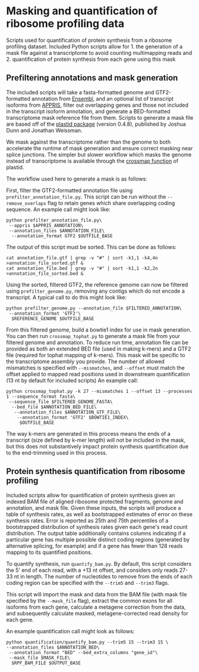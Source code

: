 # Masking and quantification of ribosome profiling data

Scripts used for quantification of protein synthesis from a ribosome profiling dataset.
Included Python scripts allow for 1. the generation of a mask file against a transcriptome to avoid counting multimapping reads and 2. quantification of protein synthesis from each gene using this mask

## Prefiltering annotations and mask generation

The included scripts will take a fasta-formatted genome and GTF2-formatted annotation from [Ensembl](https://useast.ensembl.org/info/data/ftp/index.html), and an optional list of transcript isoforms from [APPRIS](http://apprisws.bioinfo.cnio.es/pub/), filter out overlapping genes and those not included in the transcript isoform annotation, and generate a BED-formatted transcriptome mask reference file from them. Scripts to generate a mask file are based off of the [plastid package](https://plastid.readthedocs.io/en/latest/index.html) (version 0.4.8), published by Joshua Dunn and Jonathan Weissman. 

We mask against the transcriptome rather than the genome to both accelerate the runtime of mask generation and ensure correct masking near splice junctions. The simpler but slower workflow which masks the genome instead of transcriptome is available through the [crossmap function](https://plastid.readthedocs.io/en/latest/examples/using_masks.html) of plastid.

The workflow used here to generate a mask is as follows:

First, filter the GTF2-formatted annotation file using `prefilter_annotation_file.py`. This script can be run without the `--remove_overlaps` flag to retain genes which share overlapping coding sequence. An example call might look like: 
```
python prefilter_annotation_file.py\
 --appris $APPRIS_ANNOTATION\
 --annotation_files $ANNOTATION_FILE\
  --annotation_format GTF2 $OUTFILE_BASE
```

The output of this script must be sorted. This can be done as follows:
```
cat annotation_file.gtf | grep -v "#" | sort -k1,1 -k4,4n >annotation_file_sorted.gtf &
cat annotation_file.bed | grep -v "#" | sort -k1,1 -k2,2n >annotation_file_sorted.bed &
```

Using the sorted, filtered GTF2, the reference genome can now be filtered using `prefilter_genome.py`, removing any contigs which do not encode a transcript. A typical call to do this might look like:
```
python prefilter_genome.py --annotation_file $FILTERED_ANNOTATION\
 --annotation_format 'GTF2'\
  $REFERENCE_GENOME $OUTFILE_BASE
```

From this filtered genome, build a bowtie1 index for use in mask generation. You can then run `crossmap_tophat.py` to generate a mask file from your filtered genome and annotation. To reduce run time, annotation file can be provided as both an extended BED file (used in making k-mers) and a GTF2 file (required for tophat mapping of k-mers). This mask will be specific to the transcriptome assembly you provide. The number of allowed mismatches is specified with `--mismatches`, and `--offset` must match the offset applied to mapped read positions used in downstream quantification (13 nt by default for included scripts) An example call:
```
python crossmap_tophat.py -k 27 --mismatches 1 --offset 13 --processes 1 --sequence_format fasta\
 --sequence_file $FILTERED_GENOME_FASTA\
  --bed_file $ANNOTATION_BED_FILE\
   --annotation_files $ANNOTATION_GTF_FILE\
    --annotation_format 'GTF2' $BOWTIE1_INDEX\
     $OUTFILE_BASE
```

The way k-mers are generated in this process means the ends of a transcript (size defined by k-mer length) will not be included in the mask, but this does not substantively impact protein synthesis quantification due to the end-trimming used in this process.


## Protein synthesis quantification from ribosome profiling
Included scripts allow for quantification of protein synthesis given an indexed BAM file of aligned ribosome protected fragments, genome and annotation, and mask file. Given these inputs, the scripts will produce a table of synthesis rates, as well as bootstrapped estimates of error on these synthesis rates. Error is reported as 25th and 75th percentiles of a bootstrapped distribution of synthesis rates given each gene's read count distribution. The output table additionally contains columns indicating if a particular gene has multiple possible distinct coding regions (generated by alternative splicing, for example) and if a gene has fewer than 128 reads mapping to its quantified positions.

To quantify synthesis, run `quantify_bam.py`. By default, this script considers the 5' end of each read, with a +13 nt offset, and considers only reads 27-33 nt in length. The number of nucleotides to remove from the ends of each coding region can be specified with the `--trim5` and `--trim3` flags.

This script will import the mask and data from the BAM file (with mask file specified by the `--mask_file` flag), extract the common exons for all isoforms from each gene, calculate a metagene correction from the data, and subsequently calculate masked, metagene-corrected read density for each gene.

An example quantification call might look as follows:
```
python quantification/quantify_bam.py --trim5 15 --trim3 15 \
--annotation_files $ANNOTATION_BED\
 --annotation_format "BED" --bed_extra_columns "gene_id"\
 --mask_file $MASK_FILE\
  $RPF_BAM_FILE $OUTPUT_BASE
```

